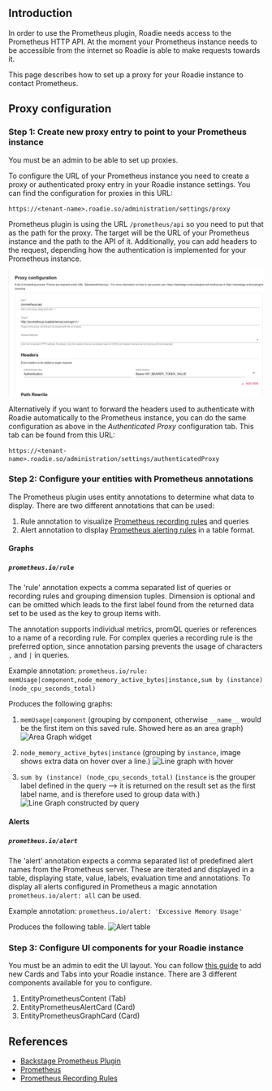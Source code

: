 
## Introduction

In order to use the Prometheus plugin, Roadie needs access to the Prometheus HTTP API. At the moment your Prometheus instance needs to be accessible from the internet so Roadie is able to make requests towards it.

This page describes how to set up a proxy for your Roadie instance to contact Prometheus.

## Proxy configuration

### Step 1: Create new proxy entry to point to your Prometheus instance

You must be an admin to be able to set up proxies.

To configure the URL of your Prometheus instance you need to create a proxy or authenticated proxy entry in your Roadie instance settings. You can find the configuration for proxies in this URL:
```text
https://<tenant-name>.roadie.so/administration/settings/proxy
```

Prometheus plugin is using the URL `/prometheus/api` so you need to put that as the path for the proxy. The target will be the URL of your Prometheus instance and the path to the API of it. Additionally, you can add headers to the request, depending how the authentication is implemented for your Prometheus instance.


![Prometheus proxy configuration](prom_proxy_config.png)


Alternatively if you want to forward the headers used to authenticate with Roadie automatically to the Prometheus instance, you can do the same configuration as above in the _Authenticated Proxy_ configuration tab. This tab can be found from this URL:
```text
https://<tenant-name>.roadie.so/administration/settings/authenticatedProxy
```

### Step 2: Configure your entities with Prometheus annotations


The Prometheus plugin uses entity annotations to determine what data to display. There are two different annotations that can be used:
1. Rule annotation to visualize [Prometheus recording rules](https://prometheus.io/docs/prometheus/latest/configuration/recording_rules/) and queries
2. Alert annotation to display [Prometheus alerting rules](https://prometheus.io/docs/prometheus/latest/configuration/alerting_rules/) in a table format.

#### Graphs

##### `prometheus.io/rule`

The 'rule' annotation expects a comma separated list of queries or recording rules and grouping dimension tuples. Dimension is optional and can be omitted which leads to the first label found from the returned data set to be used as the key to group items with.

The annotation supports individual metrics, promQL queries or references to a name of a recording rule. For complex queries a recording rule is the preferred option, since annotation parsing prevents the usage of characters `,` and `|` in queries.

Example annotation:
```prometheus.io/rule: memUsage|component,node_memory_active_bytes|instance,sum by (instance) (node_cpu_seconds_total)```

Produces the following graphs:
1. `memUsage|component`
   (grouping by component, otherwise `__name__` would be the first item on this saved rule. Showed here as an area graph)
   ![Area Graph widget](prom_areagraph_widget.png)

2. `node_memory_active_bytes|instance`
   (grouping by `instance`, image shows extra data on hover over a line.)
   ![Line graph with hover](prom_graph_hover.png)

3. `sum by (instance) (node_cpu_seconds_total)`
   (`instance` is the grouper label defined in the query --> it is returned on the result set as the first label name, and is therefore used to group data with.)
   ![Line Graph constructed by query](prom_graph_query.png)

#### Alerts

##### `prometheus.io/alert`

The 'alert' annotation expects a comma separated list of predefined alert names from the Prometheus server. These are iterated and displayed in a table, displaying state, value, labels, evaluation time and annotations. To display all alerts configured in Prometheus a magic annotation `prometheus.io/alert: all` can be used.

Example annotation:
```prometheus.io/alert: 'Excessive Memory Usage'```

Produces the following table.
![Alert table](prom_alert.png)




### Step 3: Configure UI components for your Roadie instance

You must be an admin to edit the UI layout. You can follow [this guide](/docs/getting-started/updating-the-ui/) to add new Cards and Tabs into your Roadie instance. There are 3 different components available for you to configure.
1. EntityPrometheusContent (Tab)
2. EntityPrometheusAlertCard (Card)
3. EntityPrometheusGraphCard (Card)



## References

- [Backstage Prometheus Plugin](https://roadie.io/backstage/plugins/prometheus/)
- [Prometheus](https://prometheus.io/docs/introduction/overview/)
- [Prometheus Recording Rules](https://prometheus.io/docs/prometheus/latest/configuration/recording_rules/)

